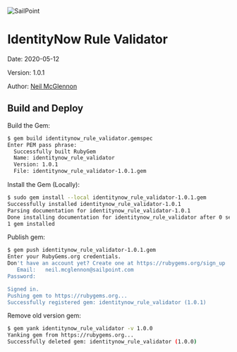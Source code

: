 ![SailPoint](https://files.accessiq.sailpoint.com/modules/builds/static-assets/perpetual/sailpoint/logo/1.0/sailpoint_logo_color_228x50.png)

# IdentityNow Rule Validator

Date: 2020-05-12

Version: 1.0.1

Author: [Neil McGlennon](neil.mcglennon@sailpoint.com)

## Build and Deploy

Build the Gem:

```bash
$ gem build identitynow_rule_validator.gemspec 
Enter PEM pass phrase:  
  Successfully built RubyGem
  Name: identitynow_rule_validator
  Version: 1.0.1
  File: identitynow_rule_validator-1.0.1.gem
```

Install the Gem (Locally):

```bash
$ sudo gem install --local identitynow_rule_validator-1.0.1.gem
Successfully installed identitynow_rule_validator-1.0.1
Parsing documentation for identitynow_rule_validator-1.0.1
Done installing documentation for identitynow_rule_validator after 0 seconds
1 gem installed
```

Publish gem:

```bash
$ gem push identitynow_rule_validator-1.0.1.gem 
Enter your RubyGems.org credentials.
Don't have an account yet? Create one at https://rubygems.org/sign_up
   Email:   neil.mcglennon@sailpoint.com
Password:   

Signed in.
Pushing gem to https://rubygems.org...
Successfully registered gem: identitynow_rule_validator (1.0.1)
```

Remove old version gem:

```bash
$ gem yank identitynow_rule_validator -v 1.0.0
Yanking gem from https://rubygems.org...
Successfully deleted gem: identitynow_rule_validator (1.0.0)
```

